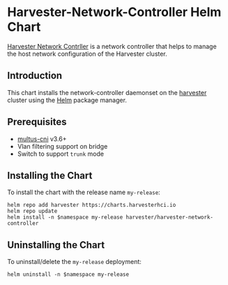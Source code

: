 # Harvester-Network-Controller Helm Chart

[Harvester Network Contrller](https://github.com/harvester/network-controller-harvester) is a network controller that helps to manage the host network configuration of the Harvester cluster.

Introduction
------------

This chart installs the network-controller daemonset on the [harvester](https://github.com/harvester/harvester) cluster using the [Helm](https://helm.sh) package manager.

Prerequisites
-------------
- [multus-cni](https://github.com/intel/multus-cni) v3.6+
- Vlan filtering support on bridge
- Switch to support `trunk` mode

## Installing the Chart

To install the chart with the release name `my-release`:

```console
helm repo add harvester https://charts.harvesterhci.io
helm repo update
helm install -n $namespace my-release harvester/harvester-network-controller
```

## Uninstalling the Chart

To uninstall/delete the `my-release` deployment:

```console
helm uninstall -n $namespace my-release
```
